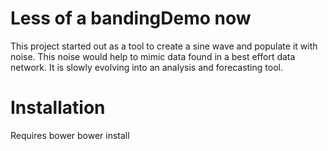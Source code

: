 # Less of a bandingDemo now
This project started out as a tool to create a sine wave and populate it with noise. This noise would help to mimic data found in a best effort data network. It is slowly evolving into an analysis and forecasting tool.

# Installation
Requires bower
bower install
